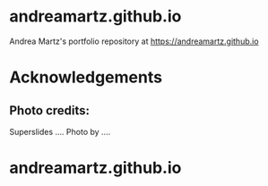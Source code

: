 
# andreamartz.github.io

Andrea Martz's portfolio repository at https://andreamartz.github.io

# Acknowledgements

## Photo credits:

Superslides ....
Photo by ....
# andreamartz.github.io
